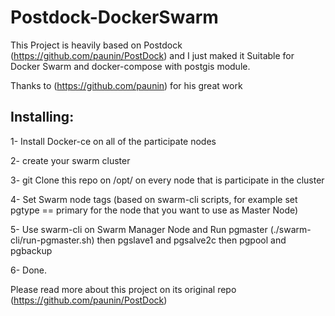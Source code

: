 # Postdock-DockerSwarm
This Project is heavily based on Postdock (https://github.com/paunin/PostDock) and I just maked it Suitable for Docker Swarm and docker-compose with postgis module.

Thanks to (https://github.com/paunin) for his great work


## Installing:

1- Install Docker-ce on all of the participate nodes

2- create your swarm cluster

3- git Clone this repo on /opt/   on every node that is participate in the cluster

4- Set Swarm node tags (based on swarm-cli scripts, for example set pgtype == primary for the node that you want to use as Master Node)

5- Use swarm-cli on Swarm Manager Node and Run pgmaster (./swarm-cli/run-pgmaster.sh) then pgslave1 and pgsalve2c then pgpool and pgbackup

6- Done.

Please read more about this project on its original repo  (https://github.com/paunin/PostDock)


